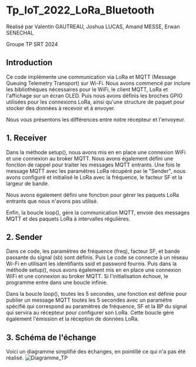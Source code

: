 # Tp_IoT_2022_LoRa_Bluetooth

Réalisé par Valentin GAUTREAU, Joshua LUCAS, Amand MESSE, Erwan SENECHAL

Groupe TP SRT 2024

## Introduction
Ce code implémente une communication via LoRa et MQTT (Message Queuing Telemetry Transport) sur Wi-Fi.
Nous avons commencé par inclure les bibliothèques nécessaires pour le WiFi, le client MQTT, LoRa et l'affichage sur un écran OLED.
Puis nous avons définis les broches GPIO utilisées pour les connexions LoRa, ainsi qu'une structure de paquet pour stocker des données à recevoir et à envoyer.

Nous vous présentons les différences entre notre récepteur et l'envoyeur.

## 1. Receiver

Dans la méthode setup(), nous avons mis en en place une connexion WiFi et une connexion au broker MQTT.
Nous avons également défini une fonction de rappel pour traiter les messages MQTT entrants. Une fois le message MQTT avec les paramètres LoRa récupéré par le "Sender", nous avons configuré et initialisé le LoRa avec la fréquence, le facteur SF et la largeur de bande.

Nous avons également défini une fonction pour gérer les paquets LoRa entrants que nous n'avons pas utilisé.

Enfin, la boucle loop(), gère la communication MQTT, envoie des messages MQTT et des paquets LoRa à intervalles régulières.
 
## 2. Sender

Dans ce code, les paramètres de fréquence (freq), facteur SF, et bande passante du signal (sb) sont définis. Puis Le code se connecte à un réseau Wi-Fi en utilisant les identifiants ssid et password fournis.
Puis dans la méthode setup(), nous avons également mis en en place une connexion WiFi et une connexion au broker MQTT. Si l'initialisation échoue, le programme entre dans une boucle infinie.

Dans la boucle loop(), toutes les 5 secondes, une fonction est définie pour publier un message MQTT toutes les 5 secondes avec un paramètre spécifié qui correspond au paramètres de fréquence, SF et la BP du signal qui servira au récepteur pour configurer son LoRa. Cette boucle gère également l'émission et la réception de données LoRa.

## 3. Schéma de l'échange
Voici un diagramme simplifié des échanges, en pointillé ce qui n'a pas été réalisé.
![Diagramme_TP](https://github.com/valenting01/Tp_IoT_2022_LoRa_Bluetooth/assets/42234363/a1199b3a-7d16-4a7e-8cbc-2ba44fb74410)
